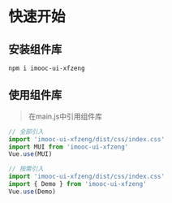 # 快速开始


## 安装组件库
```
npm i imooc-ui-xfzeng
```

## 使用组件库
> 在main.js中引用组件库

```js
// 全部引入
import 'imooc-ui-xfzeng/dist/css/index.css'
import MUI from 'imooc-ui-xfzeng'
Vue.use(MUI)

// 按需引入
import 'imooc-ui-xfzeng/dist/css/index.css'
import { Demo } from 'imooc-ui-xfzeng'
Vue.use(Demo)
```